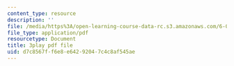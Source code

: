 ```yaml
---
content_type: resource
description: ''
file: /media/https%3A/open-learning-course-data-rc.s3.amazonaws.com/6-00sc-introduction-to-computer-science-and-programming-spring-2011/d7c8567ff6e8e64292047c4c8af545ae_hGQw3KJ7i6Q.pdf
file_type: application/pdf
resourcetype: Document
title: 3play pdf file
uid: d7c8567f-f6e8-e642-9204-7c4c8af545ae
---
```

